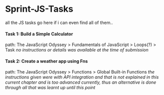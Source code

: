 # Sprint-JS-Tasks
all the JS tasks go here if i can even find all of them..


#### Task 1: Build a Simple Calculator
path: The JavaScript Odyssey > Fundamentals of JavaScript > Loops(?) > Task
_no instructions or details was available at the time of submission_

#### Task 2: Create a weather app using Fns
path: The JavaScript Odyssey > Functions > Global Built-in Functions
_the instructions given were with API integration and that is not explained in this current chapter and is too advanced currently, thus an alternative is done through all that was learnt up until this point_
